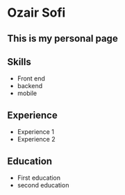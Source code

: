 # Ozair Sofi

## This is my personal page

## Skills
- Front end
- backend
- mobile 

## Experience

-  Experience 1
- Experience 2


## Education
- First education
- second education


